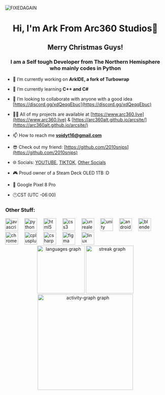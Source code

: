 ![FIXEDAGAIN](https://github.com/user-attachments/assets/8b8470a8-1263-4f84-8345-ab1e992ac990)

<h1 align="center">Hi, I'm Ark From Arc360 Studios👋</h1>
<h2 align="center">Merry Christmas Guys!</h2>
<h3 align="center">I am a Self tough Developer from The Northern Hemisphere who mainly codes in Python</h3>

- 🔭 I’m currently working on **ArkIDE, a fork of Turbowrap**

- 🌱 I’m currently learning **C++ and C#**

- 👯 I’m looking to collaborate with anyone with a good idea [https://discord.gg/xdQeqqEbuc](https://discord.gg/xdQeqqEbuc)

- 👨‍💻 All of my projects are available at [https://www.arc360.live](https://www.arc360.live) & [https://arc360alt.github.io/arcsite/](https://arc360alt.github.io/arcsite/)

- 📫 How to reach me **voidyt16@gmail.com**

- 😎 Check out my friend: [https://github.com/2010snips](https://github.com/2010snips)

- 🌐 Socials: [YOUTUBE](https://www.youtube.com/@Arc360), [TIKTOK](https://www.tiktok.com/@arc360yt), [Other Socials](https://www.arc360.xyz)

- 🎮 Proud owner of a Steam Deck OLED 1TB :D

- 📱 Google Pixel 8 Pro

- 🕛CST (UTC -06:00)

<h3 align="left">Other Stuff:</h3>
<div align="left">
  <img src="https://cdn.jsdelivr.net/gh/devicons/devicon/icons/javascript/javascript-original.svg" height="40" alt="javascript logo"  />
  <img width="12" />
  <img src="https://cdn.jsdelivr.net/gh/devicons/devicon/icons/python/python-original.svg" height="40" alt="python logo"  />
  <img width="12" />
  <img src="https://cdn.jsdelivr.net/gh/devicons/devicon/icons/html5/html5-original.svg" height="40" alt="html5 logo"  />
  <img width="12" />
  <img src="https://cdn.jsdelivr.net/gh/devicons/devicon/icons/css3/css3-original.svg" height="40" alt="css3 logo"  />
  <img width="12" />
  <img src="https://cdn.jsdelivr.net/gh/devicons/devicon/icons/unrealengine/unrealengine-original.svg" height="40" alt="unrealengine logo"  />
  <img width="12" />
  <img src="https://cdn.jsdelivr.net/gh/devicons/devicon/icons/unity/unity-original.svg" height="40" alt="unity logo"  />
  <img width="12" />
  <img src="https://cdn.jsdelivr.net/gh/devicons/devicon/icons/android/android-original.svg" height="40" alt="android logo"  />
  <img width="12" />
  <img src="https://cdn.jsdelivr.net/gh/devicons/devicon/icons/blender/blender-original.svg" height="40" alt="blender logo"  />
  <img width="12" />
  <img src="https://cdn.jsdelivr.net/gh/devicons/devicon/icons/chrome/chrome-original.svg" height="40" alt="chrome logo"  />
  <img width="12" />
  <img src="https://cdn.jsdelivr.net/gh/devicons/devicon/icons/cplusplus/cplusplus-original.svg" height="40" alt="cplusplus logo"  />
  <img width="12" />
  <img src="https://cdn.jsdelivr.net/gh/devicons/devicon/icons/csharp/csharp-original.svg" height="40" alt="csharp logo"  />
  <img width="12" />
  <img src="https://cdn.jsdelivr.net/gh/devicons/devicon/icons/figma/figma-original.svg" height="40" alt="figma logo"  />
  <img width="12" />
  <img src="https://cdn.jsdelivr.net/gh/devicons/devicon/icons/linux/linux-original.svg" height="40" alt="linux logo"  />
</div>

<div align="center">
  <img src="https://github-readme-stats.vercel.app/api/top-langs?username=arc360alt&locale=en&hide_title=false&layout=compact&card_width=320&langs_count=5&theme=dracula&hide_border=false&order=2" height="150" alt="languages graph"  />
  <img src="https://streak-stats.demolab.com?user=arc360alt&locale=en&mode=daily&theme=dracula&hide_border=false&border_radius=5&order=3" height="150" alt="streak graph"  />
  <img src="https://github-readme-activity-graph.vercel.app/graph?username=arc360alt&radius=16&theme=react&area=true&order=5" height="300" alt="activity-graph graph"  />
</div>

###

